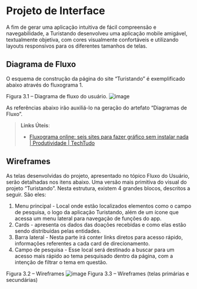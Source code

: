 
# Projeto de Interface

A fim de gerar uma aplicação intuitiva de fácil compreensão e navegabilidade, a 
Turistando desenvolveu uma aplicação mobile amigável, textualmente objetiva, com 
cores visualmente confortáveis e utilizando layouts responsivos para os diferentes 
tamanhos de telas. 

## Diagrama de Fluxo

O esquema de construção da página do site “Turistando” é exemplificado abaixo através 
do fluxograma 1.

Figura 3.1 – Diagrama de fluxo do usuário.
![image](https://github.com/ICEI-PUC-Minas-PMV-ADS/pmv-ads-2023-1-e3-proj-mov-t4-turistando/assets/102244252/1b3030ab-ec06-40fc-812a-efa749e37f33)


As referências abaixo irão auxiliá-lo na geração do artefato “Diagramas de Fluxo”.

> **Links Úteis**:
> - [Fluxograma online: seis sites para fazer gráfico sem instalar nada | Produtividade | TechTudo](https://www.techtudo.com.br/listas/2019/03/fluxograma-online-seis-sites-para-fazer-grafico-sem-instalar-nada.ghtml)

## Wireframes

As telas desenvolvidas do projeto, apresentado no tópico Fluxo do Usuário, serão 
detalhadas nos itens abaixo. Uma versão mais primitiva do visual do projeto 
“Turistando”. Nesta estrutura, existem 4 grandes blocos, descritos a seguir. São eles:
1. Menu principal - Local onde estão localizados elementos como o campo de pesquisa, o 
logo da aplicação Turistando, além de um ícone que acessa um menu lateral para 
navegação de funções do app.
2. Cards - apresenta os dados das doações recebidas e como elas estão sendo distribuídas 
pelas entidades.
3. Barra lateral - Nesta parte irá conter links diretos para acesso rápido, informações 
referentes a cada card de direcionamento. 
4. Campo de pesquisa - Esse local será destinado a buscar para um acesso mais rápido ao 
tema pesquisado dentro da página, com a intenção de filtrar o tema em questão.

Figura 3.2 – Wireframes
![image](https://github.com/ICEI-PUC-Minas-PMV-ADS/pmv-ads-2023-1-e3-proj-mov-t4-turistando/assets/102244252/90a0d6ba-2775-43b1-9c31-4e9fcc14359d)
Figura 3.3 – Wireframes (telas primárias e secundárias)




